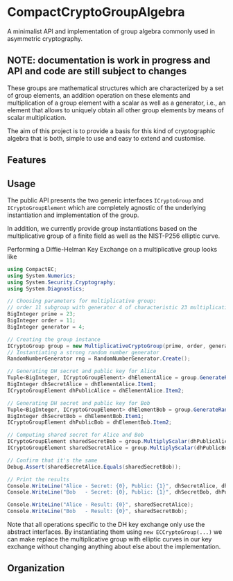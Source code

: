 # CompactCryptoGroupAlgebra

A minimalist API and implementation of group algebra commonly used in asymmetric cryptography.

## NOTE: documentation is work in progress and API and code are still subject to changes

These groups are mathematical structures which are characterized by a set of group elements, an addition operation on these elements and multiplication of a group element with a scalar as well as a generator, i.e., an element that allows to uniquely obtain all other group elements by means of scalar multiplication.

The aim of this project is to provide a basis for this kind of cryptographic algebra that is both, simple to use and easy to extend and customise.

## Features



## Usage

The public API presents the two generic interfaces `ICryptoGroup` and `ICryptoGroupElement` which are completely agnostic of the underlying instantiation and implementation of the group. 

In addition, we currently provide group instantiations based on the multiplicative group of a finite field as well as the NIST-P256 elliptic curve.

Performing a Diffie-Helman Key Exchange on a multiplicative group looks like

```c#
using CompactEC;
using System.Numerics;
using System.Security.Cryptography;
using System.Diagnostics;

// Choosing parameters for multiplicative group:
// order 11 subgroup with generator 4 of characteristic 23 multiplicative group 
BigInteger prime = 23;
BigInteger order = 11;
BigInteger generator = 4;

// Creating the group instance
ICryptoGroup group = new MultiplicativeCryptoGroup(prime, order, generator);
// Instantiating a strong random number generator
RandomNumberGenerator rng = RandomNumberGenerator.Create();

// Generating DH secret and public key for Alice
Tuple<BigInteger, ICryptoGroupElement> dhElementAlice = group.GenerateRandom(rng);
BigInteger dhSecretAlice = dhElementAlice.Item1;
ICryptoGroupElement dhPublicAlice = dhElementAlice.Item2;

// Generating DH secret and public key for Bob
Tuple<BigInteger, ICryptoGroupElement> dhElementBob = group.GenerateRandom(rng);
BigInteger dhSecretBob = dhElementBob.Item1;
ICryptoGroupElement dhPublicBob = dhElementBob.Item2;

// Computing shared secret for Alice and Bob
ICryptoGroupElement sharedSecretBob = group.MultiplyScalar(dhPublicAlice, dhSecretBob);
ICryptoGroupElement sharedSecretAlice = group.MultiplyScalar(dhPublicBob, dhSecretAlice);

// Confirm that it's the same
Debug.Assert(sharedSecretAlice.Equals(sharedSecretBob));

// Print the results
Console.WriteLine("Alice - Secret: {0}, Public: {1}", dhSecretAlice, dhPublicAlice);
Console.WriteLine("Bob   - Secret: {0}, Public: {1}", dhSecretBob, dhPublicBob);

Console.WriteLine("Alice - Result: {0}", sharedSecretAlice);
Console.WriteLine("Bob   - Result: {0}", sharedSecretBob);
```

Note that all operations specific to the DH key exchange only use the abstract interfaces. By instantiating them using `new ECCryptoGroup(...)` we can make replace the multiplicative group with elliptic curves in our key exchange without changing anything about else about the implementation.

## Organization





